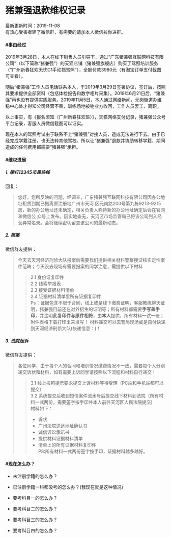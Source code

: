 # 猪兼强退款维权记录

最新更新时间：2019-11-08  
有热心受害者建了微信群，有需要的请加本人微信拉你进群。

#### #事由经过
2019年3月28日，本人在线下销售人员引导下，通过“广东猪兼强互联网科技有限公司”（以下简称“猪兼强”）的天猫店铺（猪兼强旗舰店）购买了驾照培训服务（“广州新春狂欢无忧C1手动挡驾照”），全额付款3980元（有淘宝订单支付截图可查看）。

随后“猪兼强”工作人员电话联系本人，于2019年3月29日签署协议，签订后，按照其要求提供全部资料（包括体检报告和数字相片采集）。2019年6月21日后，“猪兼强”再也没有提供实质服务。2019年11月5日，本人通过网络新闻，元岗街道办维稳中心处才得知公司经营不善，训练场地被物业方收回，工作人员罢工、离职。

以上事实，有《报名须知（广州新春狂欢班）》，天猫网络支付记录，猪兼强公众号平台记录，客服人员微信截图可以证实。

现在本人的驾照考试由于联系不上“猪兼强”对接人员，造成无法进行下去。由于已经完成学籍注册，也无法转其他驾校。所以让“猪兼强”退款并协助转移学籍，期间造成的任何费用都需要“猪兼强”承担。


#### #维权进展
##### 1. 拨打12345市民热线
回复：
>您好。您所反映的问题，经调查，广东猪兼强互联网科技有限公司因办公地址租赁到期已搬离原注册地广州市天河
区元岗路200号第九栋9213-9215房，新的办公地址还未确定，相关负责人称待新的办公地址确定后会在官网和微信公
众号上发布。因实地查无，天河区市场监管局已将该公司列入经营异常名录。会将继续密切留意该公司的最新动态。

##### 2. 报案
微信群友提供：
>今天去天河经济刑侦大队报案后需要我们提供相关材料警察搜证核实定性案件范畴；今天没去现场有需要报案的同学注意，需提供以下材料
>>2.1 身份证复印件  
>>2.2 线索举报表  
>>2.3 接受证据材料清单  
>>2.4 证据材料清单里所有证据复印件      
Ps：证据包含不限于合同，线上或是线下缴费证明，客服教练聊天证明，猪兼强目前还在对外招生的证明等；所有材料都需要**手写盖手印**，并注明**此复印件与原件相符**，由**本人**提供，所有材料一试一份；
附件表格下载打印出来填写！
材料递交可以去警局现场或是自付快递到天河经济刑侦大队(快递信息：)！

##### 3. 法院起诉
微信群友提供：
>各位同学，由于每个人的合同和培训情况缴费情况不一致，需要每个人分别递交诉状和材料，如有需要上诉同学请按照以下流程和材料自行递交！
>>3.1 线上按照提示要求提交上诉材料等待受理（PC端和手机端都可以提交）  
>>3.2 系统提交后收到短信案件流水号后提交线下材料到法院（所有材料一式两份，需要签字按手印并本人前往天河区人民法院提交)  
>>材料如下：
>>- 诉状
>>- 广州法院送达地址确认书
>>- 诚信诉讼承诺书
>>- 提供材料证据材料清单
>>- 清单上的所有证据材料复印件  
>>PS:所有材料一式两份签字按手印，证据材料越多越好。

#### #现在怎么办？
- 未注册学籍的怎么办？

- 已注册学籍一科都没考的怎么办？(我现在就是这种情况)

- 要考科目一的怎么办？

- 要考科目二的怎么办？

- 要考科目三的怎么办？

- 要考科目四的怎么办？
